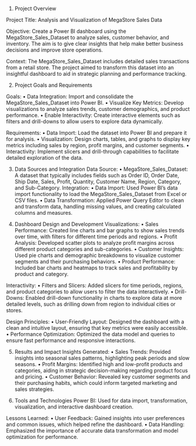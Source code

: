 1. Project Overview

Project Title: 
Analysis and Visualization of MegaStore Sales Data

Objective: Create a Power BI dashboard using the MegaStore_Sales_Dataset to analyze sales, customer behavior, and inventory. The aim is to give clear insights that help make better business decisions and improve store operations.

Context: The MegaStore_Sales_Dataset includes detailed sales transactions from a retail store. The project aimed to transform this dataset into an insightful dashboard to aid in strategic planning and performance tracking.

2. Project Goals and Requirements

Goals:
•	Data Integration: Import and consolidate the MegaStore_Sales_Dataset into Power BI.
•	Visualize Key Metrics: Develop visualizations to analyze sales trends, customer demographics, and product performance.
•	Enable Interactivity: Create interactive elements such as filters and drill-downs to allow users to explore data dynamically.

Requirements:
•	Data Import: Load the dataset into Power BI and prepare it for analysis.
•	Visualization: Design charts, tables, and graphs to display key metrics including sales by region, profit margins, and customer segments.
•	Interactivity: Implement slicers and drill-through capabilities to facilitate detailed exploration of the data.

3. Data Sources and Integration
Data Source:
•	MegaStore_Sales_Dataset: A dataset that typically includes fields such as Order ID, Order Date, Ship Date, Sales, Profit, Quantity, Customer Name, Region, Category, and Sub-Category.
Integration:
•	Data Import: Used Power BI’s data import functionality to load the MegaStore_Sales_Dataset from Excel or CSV files.
•	Data Transformation: Applied Power Query Editor to clean and transform data, handling missing values, and creating calculated columns and measures.

4. Dashboard Design and Development
Visualizations:
•	Sales Performance: Created line charts and bar graphs to show sales trends over time, with filters for different time periods and regions.
•	Profit Analysis: Developed scatter plots to analyze profit margins across different product categories and sub-categories.
•	Customer Insights: Used pie charts and demographic breakdowns to visualize customer segments and their purchasing behaviors.
•	Product Performance: Included bar charts and heatmaps to track sales and profitability by product and category.

Interactivity:
•	Filters and Slicers: Added slicers for time periods, regions, and product categories to allow users to filter the data interactively.
•	Drill-Downs: Enabled drill-down functionality in charts to explore data at more detailed levels, such as drilling down from region to individual cities or stores.

Design Principles:
•	User-Friendly Layout: Designed the dashboard with a clean and intuitive layout, ensuring that key metrics were easily accessible.
•	Performance Optimization: Optimized the data model and queries to ensure fast performance and responsive interactions.

5. Results and Impact
Insights Generated:
•	Sales Trends: Provided insights into seasonal sales patterns, highlighting peak periods and slow seasons.
•	Profit Margins: Identified high and low-profit products and categories, aiding in strategic decision-making regarding product focus and pricing.
•	Customer Behavior: Revealed key customer segments and their purchasing habits, which could inform targeted marketing and sales strategies.

6. Tools and Technologies
Power BI: Used for data import, transformation, visualization, and interactive dashboard creation.

Lessons Learned:
•	User Feedback: Gained insights into user preferences and common issues, which helped refine the dashboard.
•	Data Handling: Emphasized the importance of accurate data transformation and model optimization for performance.

